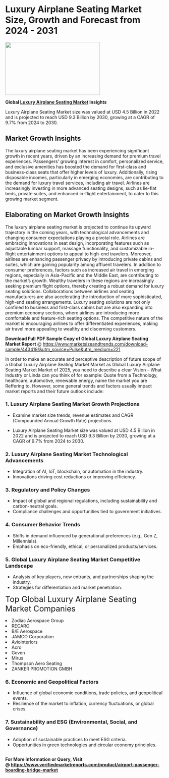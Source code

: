 <H1>Luxury Airplane Seating Market Size, Growth and Forecast from 2024 - 2031</H1><img class="aligncenter size-medium wp-image-584254" src="https://thirdeyenews.in/wp-content/uploads/2024/09/Global-Market-Research-300x168.jpeg" alt="" width="300" height="168" /><p><strong>Global&nbsp;<a href="https://www.marketsizeandtrends.com/download-sample/443418/&amp;utm_source=Pulse&amp;utm_medium=221">Luxury Airplane Seating Market</a> Insights</strong></p><p>Luxury Airplane Seating Market size was valued at USD 4.5 Billion in 2022 and is projected to reach USD 9.3 Billion by 2030, growing at a CAGR of 9.7% from 2024 to 2030.</p><p><h2>Market Growth Insights</h2> The luxury airplane seating market has been experiencing significant growth in recent years, driven by an increasing demand for premium travel experiences. Passengers' growing interest in comfort, personalized service, and exclusive amenities has boosted the demand for first-class and business-class seats that offer higher levels of luxury. Additionally, rising disposable incomes, particularly in emerging economies, are contributing to the demand for luxury travel services, including air travel. Airlines are increasingly investing in more advanced seating designs, such as lie-flat beds, private suites, and enhanced in-flight entertainment, to cater to this growing market segment. <h2>Elaborating on Market Growth Insights</h2> The luxury airplane seating market is projected to continue its upward trajectory in the coming years, with technological advancements and changing consumer expectations playing a pivotal role. Airlines are embracing innovations in seat design, incorporating features such as adjustable lumbar support, massage functionality, and customizable in-flight entertainment options to appeal to high-end travelers. Moreover, airlines are enhancing passenger privacy by introducing private cabins and suites, which are gaining popularity among affluent travelers. In addition to consumer preferences, factors such as increased air travel in emerging regions, especially in Asia-Pacific and the Middle East, are contributing to the market’s growth. Wealthy travelers in these regions are increasingly seeking premium flight options, thereby creating a robust demand for luxury seating solutions. Collaborations between airlines and seating manufacturers are also accelerating the introduction of more sophisticated, high-end seating arrangements. Luxury seating solutions are not only confined to business and first-class cabins but are also expanding into premium economy sections, where airlines are introducing more comfortable and feature-rich seating options. The competitive nature of the market is encouraging airlines to offer differentiated experiences, making air travel more appealing to wealthy and discerning customers. </p><p><span class=""><strong>Download Full PDF Sample Copy of Global Luxury Airplane Seating Market Report</strong> @ <a href="https://www.marketsizeandtrends.com/download-sample/443418/&amp;utm_source=Pulse&amp;utm_medium=221" target="_blank">https://www.marketsizeandtrends.com/download-sample/443418/&amp;utm_source=Pulse&amp;utm_medium=221</a></span></p><p>In order to make an accurate and perceptive description of future scope of a Global&nbsp;Luxury Airplane Seating Market Market as Global&nbsp;Luxury Airplane Seating Market Market of 2025, you need to describe a clear Vision &ndash; What Industry or Linda can you think of for example: Quote from a Technology, healthcare, automotive, renewable energy, name the market you are Reffering to. However, some general trends and factors usually impact market reports and their future outlook include:</p><h3>1.&nbsp;<strong>Luxury Airplane Seating Market Growth Projections</strong></h3><ul><li>Examine market size trends, revenue estimates and CAGR (Compounded Annual Growth Rate) projections.</li><li><p>Luxury Airplane Seating Market size was valued at USD 4.5 Billion in 2022 and is projected to reach USD 9.3 Billion by 2030, growing at a CAGR of 9.7% from 2024 to 2030.</p></li></ul><h3>2.&nbsp;<strong>Luxury Airplane Seating Market Technological Advancements</strong></h3><ul><li>Integration of AI, IoT, blockchain, or automation in the industry.</li><li>Innovations driving cost reductions or improving efficiency.</li></ul><h3>3.&nbsp;<strong>Regulatory and Policy Changes</strong></h3><ul><li>Impact of global and regional regulations, including sustainability and carbon-neutral goals.</li><li>Compliance challenges and opportunities tied to government initiatives.</li></ul><h3>4.&nbsp;<strong>Consumer Behavior Trends</strong></h3><ul><li>Shifts in demand influenced by generational preferences (e.g., Gen Z, Millennials).</li><li>Emphasis on eco-friendly, ethical, or personalized products/services.</li></ul><h3>5.&nbsp;<strong>Global Luxury Airplane Seating Market Competitive Landscape</strong></h3><ul><li>Analysis of key players, new entrants, and partnerships shaping the industry.</li><li>Strategies for differentiation and market penetration.</li></ul><p data-pm-slice="1 1 []"><span style="color: inherit; font-family: inherit; font-size: 25px;">Top Global Luxury Airplane Seating Market Companies</span></p><div class="" data-test-id=""><p><li>Zodiac Aerospace Group</li><li> RECARO</li><li> B/E Aerospace</li><li> JAMCO Corporation</li><li> Aviointeriors</li><li> Acro</li><li> Geven</li><li> Mirus</li><li> Thompson Aero Seating</li><li> ZANKER PROMOTION GMBH</li></p></div><h3>6.&nbsp;<strong>Economic and Geopolitical Factors</strong></h3><ul><li>Influence of global economic conditions, trade policies, and geopolitical events.</li><li>Resilience of the market to inflation, currency fluctuations, or global crises.</li></ul><h3>7.&nbsp;<strong>Sustainability and ESG (Environmental, Social, and Governance)</strong></h3><ul><li>Adoption of sustainable practices to meet ESG criteria.</li><li>Opportunities in green technologies and circular economy principles.</li></ul><h2><strong style="font-size: 14px;">For More Information or Query, Visit @&nbsp;</strong><a style="background-color: #ffffff; font-size: 14px;" href="https://www.marketsizeandtrends.com/report/luxury-airplane-seating-market/" target="_blank">https://www.verifiedmarketreports.com/product/airport-passenger-boarding-bridge-market</a></h2>
